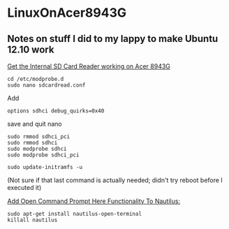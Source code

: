 LinuxOnAcer8943G
================

Notes on stuff I did to my lappy to make Ubuntu 12.10 work
---

[Get the Internal SD Card Reader working on Acer 8943G](http://www.edmondscommerce.co.uk/ubuntu/get-the-internal-sd-card-reader-working-on-acer-8943g-probably-plus-others-ubuntu-10-10/)
```
cd /etc/modprobe.d
sudo nano sdcardread.conf
```
Add
```
options sdhci debug_quirks=0x40
```
save and quit nano
```
sudo rmmod sdhci_pci
sudo rmmod sdhci
sudo modprobe sdhci
sudo modprobe sdhci_pci

sudo update-initramfs -u
```
(Not sure if that last command is actually needed; didn't try reboot before I executed it)

[Add Open Command Prompt Here Functionality To Nautilus:](http://www.watchingthenet.com/add-open-command-prompt-here-functionality-to-nautilus-in-ubuntu.html)
```
sudo apt-get install nautilus-open-terminal
killall nautilus
```
